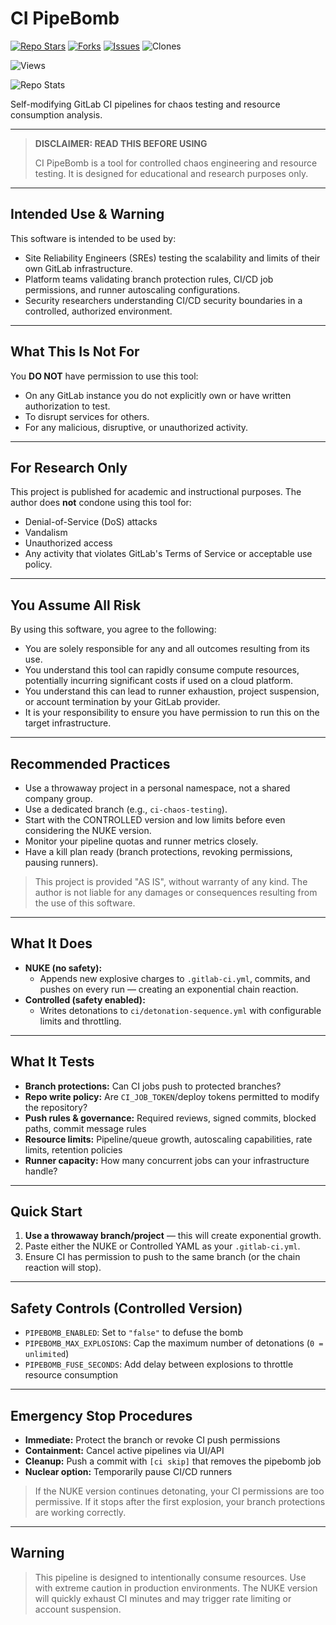 # CI PipeBomb
[![Repo Stars](https://img.shields.io/github/stars/ChippyWhippy/ci-pipebomb?style=for-the-badge)](https://github.com/ChippyWhippy/ci-pipebomb/stargazers)
[![Forks](https://img.shields.io/github/forks/ChippyWhippy/ci-pipebomb?style=for-the-badge)](https://github.com/ChippyWhippy/ci-pipebomb/network/members)
[![Issues](https://img.shields.io/github/issues/ChippyWhippy/ci-pipebomb?style=for-the-badge)](https://github.com/ChippyWhippy/ci-pipebomb/issues)
![Clones](https://img.shields.io/badge/dynamic/json?url=https://gist.githubusercontent.com/<your-username>/<clone-gist-id>/raw/clone.json&label=Clones&query=$.count&color=blue&logo=github)

![Views](https://img.shields.io/badge/dynamic/json?url=https://gist.githubusercontent.com/<your-username>/<view-gist-id>/raw/views.json&label=Views&query=$.count&color=green&logo=github)



![Repo Stats](https://github-readme-stats.vercel.app/api/pin/?username=ChippyWhippy&repo=ci-pipebomb&theme=dark)

Self-modifying GitLab CI pipelines for chaos testing and resource consumption analysis.

---

> **DISCLAIMER: READ THIS BEFORE USING**
>
> CI PipeBomb is a tool for controlled chaos engineering and resource testing. It is designed for educational and research purposes only.

---

## Intended Use & Warning

This software is intended to be used by:

- Site Reliability Engineers (SREs) testing the scalability and limits of their own GitLab infrastructure.
- Platform teams validating branch protection rules, CI/CD job permissions, and runner autoscaling configurations.
- Security researchers understanding CI/CD security boundaries in a controlled, authorized environment.

---

## What This Is Not For

You **DO NOT** have permission to use this tool:

- On any GitLab instance you do not explicitly own or have written authorization to test.
- To disrupt services for others.
- For any malicious, disruptive, or unauthorized activity.

---

## For Research Only

This project is published for academic and instructional purposes. The author does **not** condone using this tool for:

- Denial-of-Service (DoS) attacks
- Vandalism
- Unauthorized access
- Any activity that violates GitLab's Terms of Service or acceptable use policy.

---

## You Assume All Risk

By using this software, you agree to the following:

- You are solely responsible for any and all outcomes resulting from its use.
- You understand this tool can rapidly consume compute resources, potentially incurring significant costs if used on a cloud platform.
- You understand this can lead to runner exhaustion, project suspension, or account termination by your GitLab provider.
- It is your responsibility to ensure you have permission to run this on the target infrastructure.

---

## Recommended Practices

- Use a throwaway project in a personal namespace, not a shared company group.
- Use a dedicated branch (e.g., `ci-chaos-testing`).
- Start with the CONTROLLED version and low limits before even considering the NUKE version.
- Monitor your pipeline quotas and runner metrics closely.
- Have a kill plan ready (branch protections, revoking permissions, pausing runners).

> This project is provided "AS IS", without warranty of any kind. The author is not liable for any damages or consequences resulting from the use of this software.

---

## What It Does

- **NUKE (no safety):**
  - Appends new explosive charges to `.gitlab-ci.yml`, commits, and pushes on every run — creating an exponential chain reaction.
- **Controlled (safety enabled):**
  - Writes detonations to `ci/detonation-sequence.yml` with configurable limits and throttling.

---

## What It Tests

- **Branch protections:** Can CI jobs push to protected branches?
- **Repo write policy:** Are `CI_JOB_TOKEN`/deploy tokens permitted to modify the repository?
- **Push rules & governance:** Required reviews, signed commits, blocked paths, commit message rules
- **Resource limits:** Pipeline/queue growth, autoscaling capabilities, rate limits, retention policies
- **Runner capacity:** How many concurrent jobs can your infrastructure handle?

---

## Quick Start

1. **Use a throwaway branch/project** — this will create exponential growth.
2. Paste either the NUKE or Controlled YAML as your `.gitlab-ci.yml`.
3. Ensure CI has permission to push to the same branch (or the chain reaction will stop).

---

## Safety Controls (Controlled Version)

- `PIPEBOMB_ENABLED`: Set to `"false"` to defuse the bomb
- `PIPEBOMB_MAX_EXPLOSIONS`: Cap the maximum number of detonations (`0 = unlimited`)
- `PIPEBOMB_FUSE_SECONDS`: Add delay between explosions to throttle resource consumption

---

## Emergency Stop Procedures

- **Immediate:** Protect the branch or revoke CI push permissions
- **Containment:** Cancel active pipelines via UI/API
- **Cleanup:** Push a commit with `[ci skip]` that removes the pipebomb job
- **Nuclear option:** Temporarily pause CI/CD runners

> If the NUKE version continues detonating, your CI permissions are too permissive.
> If it stops after the first explosion, your branch protections are working correctly.

---

## Warning

> This pipeline is designed to intentionally consume resources. Use with extreme caution in production environments. The NUKE version will quickly exhaust CI minutes and may trigger rate limiting or account suspension.